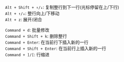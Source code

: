 `Alt + Shift + ↑/↓`: 复制整行到下一行(光标停留在上/下行)  
`Alt + ↑/↓`: 整行向上/下移动  
`Alt + z`: 展开/闭合  

`Command + d`: 批量修改  
`Command + Shift + k`: 删除整行  
`Command + Enter`: 在当前行下插入新的一行  
`Command + Shift + Enter`: 在当前行上插入新的一行  
`Command + ]/[`: 行缩进  
